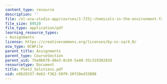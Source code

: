 ```yaml
---
content_type: resource
description: ''
file: /ol-ocw-studio-app/courses/1-725j-chemicals-in-the-environment-fate-and-transport-fall-2004/e9b283379eb2f36250f920f20ed33808_PSet2_Solutions.pdf
file_size: 89520
file_type: application/pdf
learning_resource_types:
- Assignments
license: https://creativecommons.org/licenses/by-nc-sa/4.0/
ocw_type: OCWFile
parent_title: Assignments
parent_type: CourseSection
parent_uid: 75e0b678-d8e3-8cb9-5a40-35c31930283d
resourcetype: Document
title: PSet2_Solutions.pdf
uid: e9b28337-9eb2-f362-50f9-20f20ed33808
---
```

